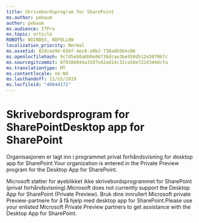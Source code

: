 ```yaml
---
title: Skrivebordsprogram for SharePoint
ms.author: pebaum
author: pebaum
ms.audience: ITPro
ms.topic: article
ROBOTS: NOINDEX, NOFOLLOW
localization_priority: Normal
ms.assetid: 82dcee94-656f-4ec8-a9b2-730adb564c06
ms.openlocfilehash: 9c7d5eb8a6b0e86736dcae3be950d512e58f067c
ms.sourcegitcommit: 0f0186044a3597e42ad14c32ca58e7224344dcfa
ms.translationtype: MT
ms.contentlocale: nb-NO
ms.lasthandoff: 12/15/2019
ms.locfileid: "40044172"
---
```

# <a name="desktop-app-for-sharepoint"></a><span data-ttu-id="1ec34-102">Skrivebordsprogram for SharePoint</span><span class="sxs-lookup"><span data-stu-id="1ec34-102">Desktop app for SharePoint</span></span>

<span data-ttu-id="1ec34-103">Organisasjonen er lagt inn i programmet privat forhåndsvisning for desktop app for SharePoint.</span><span class="sxs-lookup"><span data-stu-id="1ec34-103">Your organization is entered in the Private Preview program for the Desktop App for SharePoint.</span></span>

<span data-ttu-id="1ec34-104">Microsoft støtter for øyeblikket ikke skrivebordsprogrammet for SharePoint (privat forhåndsvisning).</span><span class="sxs-lookup"><span data-stu-id="1ec34-104">Microsoft does not currently support the Desktop App for SharePoint (Private Preview).</span></span> <span data-ttu-id="1ec34-105">Bruk dine innrullert Microsoft private Preview-partnere for å få hjelp med desktop app for SharePoint.</span><span class="sxs-lookup"><span data-stu-id="1ec34-105">Please use your enlisted Microsoft Private Preview partners to get assistance with the Desktop App for SharePoint.</span></span>

